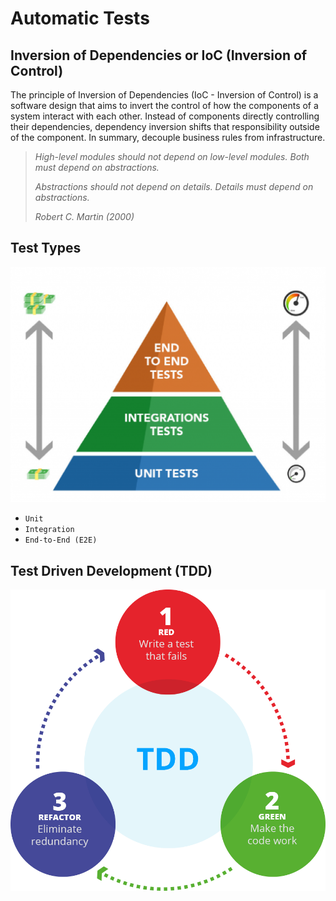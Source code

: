 # Automatic Tests

## Inversion of Dependencies or IoC (Inversion of Control)

The principle of Inversion of Dependencies (IoC - Inversion of Control) is a software design that aims to invert the control of how the components of a system interact with each other. Instead of components directly controlling their dependencies, dependency inversion shifts that responsibility outside of the component. In summary, decouple business rules from infrastructure.

> _High-level modules should not depend on low-level modules. Both must depend on abstractions._
>
> _Abstractions should not depend on details. Details must depend on abstractions._
>
> _Robert C. Martin (2000)_

## Test Types

![pyramid-tests](../documents/pyramid-tests.png)

- `Unit`
- `Integration`
- `End-to-End (E2E)`

## Test Driven Development (TDD)

![tdd](../documents/tdd.png)
